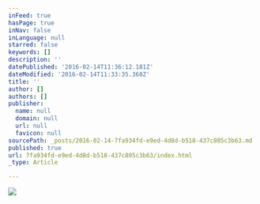 ```yaml
---
inFeed: true
hasPage: true
inNav: false
inLanguage: null
starred: false
keywords: []
description: ''
datePublished: '2016-02-14T11:36:12.181Z'
dateModified: '2016-02-14T11:33:35.368Z'
title: ''
author: []
authors: []
publisher:
  name: null
  domain: null
  url: null
  favicon: null
sourcePath: _posts/2016-02-14-7fa934fd-e9ed-4d8d-b518-437c805c3b63.md
published: true
url: 7fa934fd-e9ed-4d8d-b518-437c805c3b63/index.html
_type: Article

---
```

![](https://the-grid-user-content.s3-us-west-2.amazonaws.com/bf895505-6e6f-4d43-92a3-b03819b012a3.jpg)